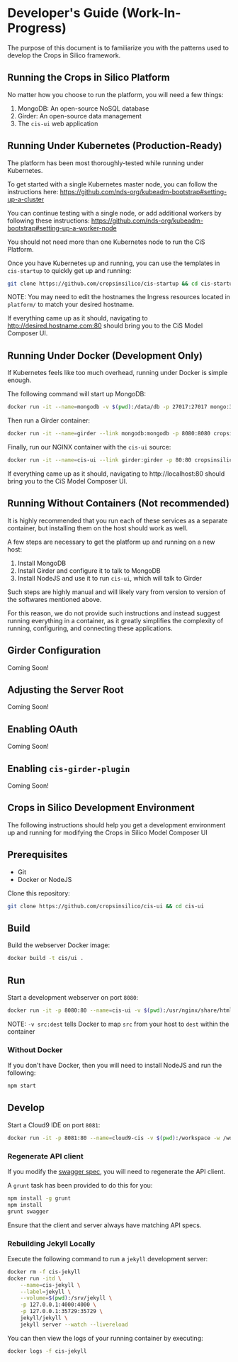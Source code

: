 # Developer's Guide (Work-In-Progress)
The purpose of this document is to familiarize you with the patterns used to develop the Crops in Silico framework.

## Running the Crops in Silico Platform
No matter how you choose to run the platform, you will need a few things:
1. MongoDB: An open-source NoSQL database
2. Girder: An open-source data management
3. The `cis-ui` web application

## Running Under Kubernetes (Production-Ready)
The platform has been most thoroughly-tested while running under Kubernetes.

To get started with a single Kubernetes master node, you can follow the instructions here:
https://github.com/nds-org/kubeadm-bootstrap#setting-up-a-cluster

You can continue testing with a single node, or add additional workers by following these instructions:
https://github.com/nds-org/kubeadm-bootstrap#setting-up-a-worker-node

You should not need more than one Kubernetes node to run the CiS Platform.

Once you have Kubernetes up and running, you can use the templates in `cis-startup` to quickly get up and running:
```bash
git clone https://github.com/cropsinsilico/cis-startup && cd cis-startup
```

NOTE: You may need to edit the hostnames the Ingress resources located in `platform/` to match your desired hostname.

If everything came up as it should, navigating to http://desired.hostname.com:80 should bring you to the CiS Model Composer UI.

## Running Under Docker (Development Only)
If Kubernetes feels like too much overhead, running under Docker is simple enough.

The following command will start up MongoDB:
```bash
docker run -it --name=mongodb -v $(pwd):/data/db -p 27017:27017 mongo:3.3
```

Then run a Girder container:
```bash
docker run -it --name=girder --link mongodb:mongodb -p 8080:8080 cropsinsilico/girder:stable --host 0.0.0.0 --database mongodb://mongodb:27017/girder
```

Finally, run our NGINX container with the `cis-ui` source:
```bash
docker run -it --name=cis-ui --link girder:girder -p 80:80 cropsinsilico/cis-ui:stable
```

If everything came up as it should, navigating to http://localhost:80 should bring you to the CiS Model Composer UI.

## Running Without Containers (Not recommended)
It is highly recommended that you run each of these services as a separate container, but installing them on the host should work as well.

A few steps are necessary to get the platform up and running on a new host:
1. Install MongoDB
2. Install Girder and configure it to talk to MongoDB
3. Install NodeJS and use it to run `cis-ui`, which will talk to Girder

Such steps are highly manual and will likely vary from version to version of the softwares mentioned above.

For this reason, we do not provide such instructions and instead suggest running everything in a container, as it greatly simplifies the complexity of running, configuring, and connecting these applications.

## Girder Configuration
Coming Soon!

## Adjusting the Server Root
Coming Soon!

## Enabling OAuth
Coming Soon!

## Enabling `cis-girder-plugin`
Coming Soon!

## Crops in Silico Development Environment
The following instructions should help you get a development environment up and running for modifying the Crops in Silico Model Composer UI

## Prerequisites
* Git
* Docker or NodeJS

Clone this repository:
```bash
git clone https://github.com/cropsinsilico/cis-ui && cd cis-ui
```

## Build
Build the webserver Docker image:
```bash
docker build -t cis/ui .
```

## Run
Start a development webserver on port `8080`:
```bash
docker run -it -p 8080:80 --name=cis-ui -v $(pwd):/usr/nginx/share/html cis/ui
```

NOTE: `-v src:dest` tells Docker to map `src` from your host to `dest` within the container

### Without Docker
If you don't have Docker, then you will need to install NodeJS and run the following:
```bash
npm start
```

## Develop
Start a Cloud9 IDE on port `8081`:
```bash
docker run -it -p 8081:80 --name=cloud9-cis -v $(pwd):/workspace -w /workspace ndslabs/cloud9-nodejs
```

### Regenerate API client
If you modify the [swagger spec](app/swagger.yaml), you will need to regenerate the API client.

A `grunt` task has been provided to do this for you:
```bash
npm install -g grunt
npm install
grunt swagger
```

Ensure that the client and server always have matching API specs.

### Rebuilding Jekyll Locally
Execute the following command to run a `jekyll` development server:
```bash
docker rm -f cis-jekyll 
docker run -itd \
    --name=cis-jekyll \
    --label=jekyll \
    --volume=$(pwd):/srv/jekyll \
    -p 127.0.0.1:4000:4000 \
    -p 127.0.0.1:35729:35729 \
    jekyll/jekyll \
    jekyll server --watch --livereload
```

You can then view the logs of your running container by executing:
```bash
docker logs -f cis-jekyll
```
